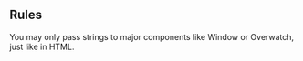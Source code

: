 Rules
---

You may only pass strings to major components like Window or Overwatch, just like in HTML.
